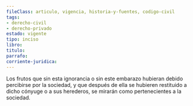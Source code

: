 ```yaml
---
fileClass: articulo, vigencia, historia-y-fuentes, codigo-civil
tags:
- derecho-civil
- derecho-privado
estado: vigente
tipo: inciso
libro:
titulo:
parrafo:
corriente-juridica:
---
```

Los frutos que sin esta ignorancia o sin este embarazo hubieran debido percibirse por la sociedad, y que después de ella se hubieren restituido a dicho cónyuge o a sus herederos, se mirarán como pertenecientes a la sociedad.